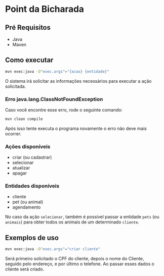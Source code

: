 # Point da Bicharada

## Pré Requisitos

- Java
- Maven

## Como executar

```bash
mvn exec:java -D"exec.args"="{acao} {entidade}"
```

O sistema irá solicitar as informações necessários para executar a ação solicitada.

### Erro java.lang.ClassNotFoundException

Caso você encontre esse erro, rode o seguinte comando:

```bash
mvn clean compile
```

Após isso tente executa o programa novamente o erro não deve mais ocorrer.

### Ações disponíveis

- criar (ou cadastrar)
- selecionar
- atualizar
- apagar

### Entidades disponíveis

- cliente
- pet (ou animal)
- agendamento

No caso da ação `selecionar`, também é possível passar a entidade `pets` (ou `animais`) para obter todos os animais de um determinado `cliente`.

## Exemplos de uso

```bash
mvn exec:java -D"exec.args"="criar cliente"
```

Será primeiro solicitado o CPF do cliente, depois o nome do Cliente, seguido pelo endereço, e por último o telefone. Ao passar esses dados o cliente será criado.
